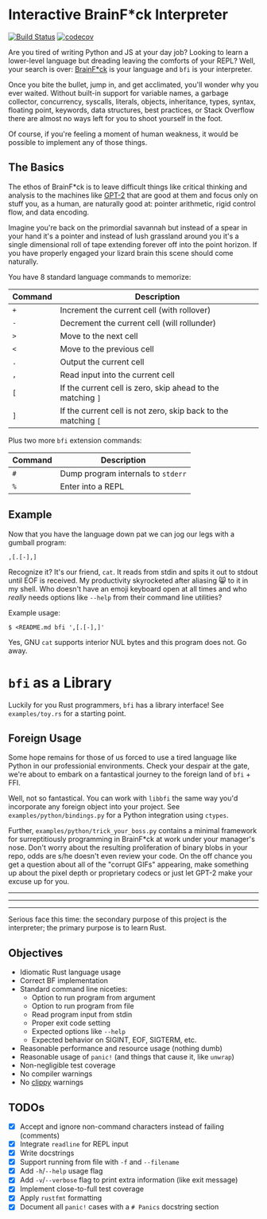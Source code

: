 # Interactive BrainF\*ck Interpreter
[![Build Status](https://travis-ci.com/gordonhart/bfi.svg?branch=master)](https://travis-ci.com/gordonhart/bfi)
[![codecov](https://codecov.io/gh/gordonhart/bfi/branch/master/graph/badge.svg)](https://codecov.io/gh/gordonhart/bfi)

Are you tired of writing Python and JS at your day job? Looking to learn a
lower-level language but dreading leaving the comforts of your REPL? Well, your
search is over: [BrainF\*ck](https://en.wikipedia.org/wiki/Brainfuck) is your
language and `bfi` is your interpreter.

Once you bite the bullet, jump in, and get acclimated, you'll wonder why you
ever waited. Without built-in support for variable names, a garbage collector,
concurrency, syscalls, literals, objects, inheritance, types, syntax, floating
point, keywords, data structures, best practices, or Stack Overflow there are
almost no ways left for you to shoot yourself in the foot.

Of course, if you're feeling a moment of human weakness, it would be possible
to implement any of those things.


## The Basics

The ethos of BrainF\*ck is to leave difficult things like critical thinking and
analysis to the machines like [GPT-2](https://github.com/openai/gpt-2) that are
good at them and focus only on stuff you, as a human, are naturally good at:
pointer arithmetic, rigid control flow, and data encoding.

Imagine you're back on the primordial savannah but instead of a spear in your
hand it's a pointer and instead of lush grassland around you it's a single
dimensional roll of tape extending forever off into the point horizon. If you
have properly engaged your lizard brain this scene should come naturally.

You have 8 standard language commands to memorize:

| Command | Description |
| ------- | ----------- |
| `+` | Increment the current cell (with rollover) |
| `-` | Decrement the current cell (will rollunder) |
| `>` | Move to the next cell |
| `<` | Move to the previous cell |
| `.` | Output the current cell |
| `,` | Read input into the current cell |
| `[` | If the current cell is zero, skip ahead to the matching `]` |
| `]` | If the current cell is not zero, skip back to the matching `[` |

Plus two more `bfi` extension commands:

| Command | Description |
| ------- | ----------- |
| `#` | Dump program internals to `stderr` |
| `%` | Enter into a REPL |


## Example

Now that you have the language down pat we can jog our legs with a gumball
program:

```
,[.[-],]
```

Recognize it? It's our friend, `cat`. It reads from stdin and spits it out to
stdout until EOF is received. My productivity skyrocketed after aliasing 😸 to
it in my shell. Who doesn't have an emoji keyboard open at all times and who
_really_ needs options like `--help` from their command line utilities?

Example usage:

```
$ <README.md bfi ',[.[-],]'
```

Yes, GNU `cat` supports interior NUL bytes and this program does not. Go away.


# `bfi` as a Library

Luckily for you Rust programmers, `bfi` has a library interface! See
`examples/toy.rs` for a starting point.

## Foreign Usage

Some hope remains for those of us forced to use a tired language like Python
in our professionial environments. Check your despair at the gate, we're about
to embark on a fantastical journey to the foreign land of `bfi` + FFI.

Well, not so fantastical. You can work with `libbfi` the same way you'd
incorporate any foreign object into your project. See
`examples/python/bindings.py` for a Python integration using `ctypes`.

Further, `examples/python/trick_your_boss.py` contains a minimal framework for
surreptitiously programming in BrainF\*ck at work under your manager's nose.
Don't worry about the resulting proliferation of binary blobs in your repo, odds
are s/he doesn't even review your code. On the off chance you get a question
about all of the "corrupt GIFs" appearing, make something up about the pixel
depth or proprietary codecs or just let GPT-2 make your excuse up for you.


---
---
---


Serious face this time: the secondary purpose of this project is the
interpreter; the primary purpose is to learn Rust.


## Objectives

- Idiomatic Rust language usage
- Correct BF implementation
- Standard command line niceties:
    - Option to run program from argument
    - Option to run program from file
    - Read program input from stdin
    - Proper exit code setting
    - Expected options like `--help`
    - Expected behavior on SIGINT, EOF, SIGTERM, etc.
- Reasonable performance and resource usage (nothing dumb)
- Reasonable usage of `panic!` (and things that cause it, like `unwrap`)
- Non-negligible test coverage
- No compiler warnings
- No [clippy](https://github.com/rust-lang/rust-clippy) warnings


## TODOs

- [x] Accept and ignore non-command characters instead of failing (comments)
- [x] Integrate `readline` for REPL input
- [x] Write docstrings
- [x] Support running from file with `-f` and `--filename`
- [x] Add `-h`/`--help` usage flag
- [x] Add `-v`/`--verbose` flag to print extra information (like exit message)
- [x] Implement close-to-full test coverage
- [x] Apply `rustfmt` formatting
- [x] Document all `panic!` cases with a `# Panics` docstring section
